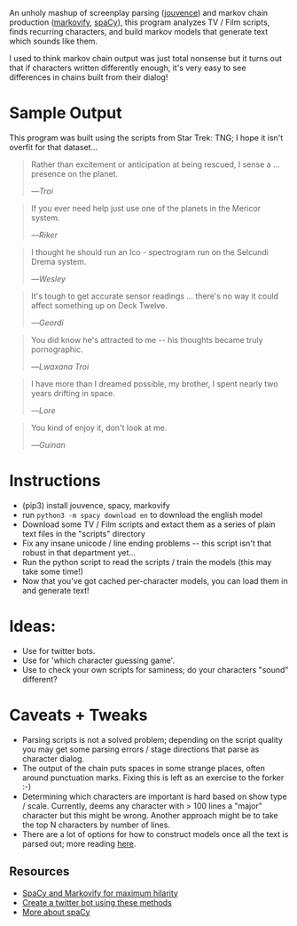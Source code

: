 An unholy mashup of screenplay parsing ([jouvence](https://bolt80.com/jouvence/)) and markov chain production ([markovify](https://github.com/jsvine/markovify), [spaCy](https://spacy.io/)), this program analyzes TV / Film scripts, finds recurring characters, and build markov models that generate text which sounds like them.

I used to think markov chain output was just total nonsense but it turns out that if characters written differently enough, it's very easy to see differences in chains built from their dialog!

# Sample Output
This program was built using the scripts from Star Trek: TNG; I hope it isn't overfit for that dataset...

> Rather than excitement or anticipation at being rescued, I sense a ... presence on the planet.
>
> &mdash;<cite>Troi</cite>

> If you ever need help just use one of the planets in the Mericor system.
>
> &mdash;<cite>Riker</cite>

> I thought he should run an Ico - spectrogram run on the Selcundi Drema system.
>
> &mdash;<cite>Wesley</cite>

> It's tough to get accurate sensor readings ... there's no way it could affect something up on Deck Twelve.
>
> &mdash;<cite>Geordi</cite>

> You did know he's attracted to me -- his thoughts became truly pornographic.
>
> &mdash;<cite>Lwaxana Troi</cite>

> I have more than I dreamed possible, my brother, I spent nearly two years drifting in space.
>
> &mdash;<cite>Lore</cite>

> You kind of enjoy it, don't look at me.
>
> &mdash;<cite>Guinan</cite>

# Instructions
* (pip3) install jouvence, spacy, markovify
* run `python3 -m spacy download en` to download the english model
* Download some TV / Film scripts and extact them as a series of plain text files in the "scripts" directory
* Fix any insane unicode / line ending problems -- this script isn't that robust in that department yet...
* Run the python script to read the scripts / train the models (this may take some time!)
* Now that you've got cached per-character models, you can load them in and generate text!

# Ideas:
* Use for twitter bots.
* Use for 'which character guessing game'.
* Use to check your own scripts for saminess; do your characters "sound" different?

# Caveats + Tweaks
* Parsing scripts is not a solved problem; depending on the script quality you may get some parsing errors / stage directions that parse as character dialog.
* The output of the chain puts spaces in some strange places, often around punctuation marks.  Fixing this is left as an exercise to the forker :-)
* Determining which characters are important is hard based on show type / scale.  Currently, deems any character with > 100 lines a "major" character but this might be wrong.  Another approach might be to take the top N characters by number of lines.
* There are a lot of options for how to construct models once all the text is parsed out; more reading [here](https://github.com/jsvine/markovify/blob/master/README.md).

## Resources
* [SpaCy and Markovify for maximum hilarity](https://joshuanewlan.com/spacy-and-markovify)
* [Create a twitter bot using these methods](https://github.com/cdorsey/twitter-simulator)
* [More about spaCy](https://www.analyticsvidhya.com/blog/2017/04/natural-language-processing-made-easy-using-spacy-%E2%80%8Bin-python/)
